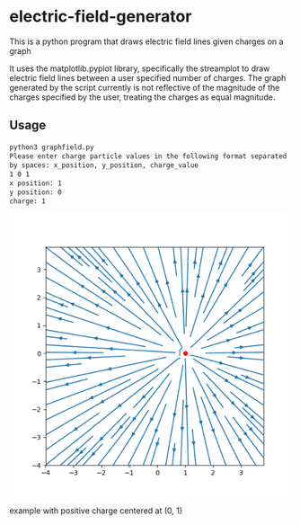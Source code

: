 # electric-field-generator

This is a python program that draws electric field lines given charges on a graph

It uses the matplotlib.pyplot library, specifically the streamplot to draw electric field lines between a user specified number of charges.
The graph generated by the script currently is not reflective of the magnitude of the charges specified by the user, treating the charges as equal magnitude.

## Usage

```
python3 graphfield.py
Please enter charge particle values in the following format separated by spaces: x_position, y_position, charge_value
1 0 1
x position: 1
y position: 0
charge: 1
```

![example with positive charge centered at (0, 1)](https://github.com/titan97/electric-field-generator/blob/main/single_charge.png)

example with positive charge centered at (0, 1)

